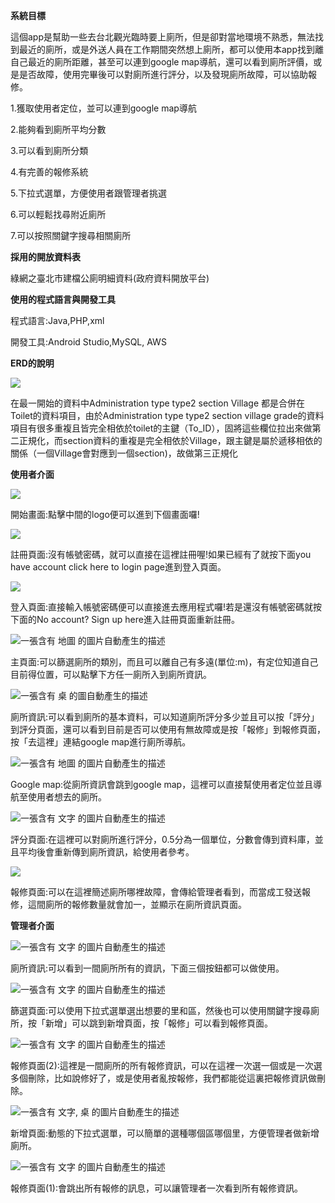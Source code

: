 **系統目標**

這個app是幫助一些去台北觀光臨時要上廁所，但是卻對當地環境不熟悉，無法找到最近的廁所，或是外送人員在工作期間突然想上廁所，都可以使用本app找到離自己最近的廁所距離，甚至可以連到google map導航，還可以看到廁所評價，或是是否故障，使用完畢後可以對廁所進行評分，以及發現廁所故障，可以協助報修。

1\.獲取使用者定位，並可以連到google map導航

2\.能夠看到廁所平均分數

3\.可以看到廁所分類

4\.有完善的報修系統

5\.下拉式選單，方便使用者跟管理者挑選

6\.可以輕鬆找尋附近廁所

7\.可以按照關鍵字搜尋相關廁所

**採用的開放資料表**

綠網之臺北市建檔公廁明細資料(政府資料開放平台)

**使用的程式語言與開發工具**

程式語言:Java,PHP,xml

開發工具:Android Studio,MySQL, AWS








**ERD的說明**

![](https://github.com/Jie0117/TPE_WC/blob/main/img/Aspose.Words.d64ce0d0-2000-4d29-b308-4597e9a21725.001.jpeg)

在最一開始的資料中Administration type type2  section Village 都是合併在Toilet的資料項目，由於Administration type type2 section village grade的資料項目有很多重複且皆完全相依於toilet的主鍵（To\_ID），固將這些欄位拉出來做第二正規化，而section資料的重複是完全相依於Village，跟主鍵是屬於遞移相依的關係（一個Village會對應到一個section)，故做第三正規化








**使用者介面**

![](https://github.com/Jie0117/TPE_WC/blob/main/img/Aspose.Words.d64ce0d0-2000-4d29-b308-4597e9a21725.002.jpeg)

開始畫面:點擊中間的logo便可以進到下個畫面囉!

![](https://github.com/Jie0117/TPE_WC/blob/main/img/Aspose.Words.d64ce0d0-2000-4d29-b308-4597e9a21725.003.jpeg)

註冊頁面:沒有帳號密碼，就可以直接在這裡註冊喔!如果已經有了就按下面you have account click here to login page進到登入頁面。

![](https://github.com/Jie0117/TPE_WC/blob/main/img/Aspose.Words.d64ce0d0-2000-4d29-b308-4597e9a21725.004.jpeg)

登入頁面:直接輸入帳號密碼便可以直接進去應用程式囉!若是還沒有帳號密碼就按下面的No account? Sign up here進入註冊頁面重新註冊。

![一張含有 地圖 的圖片自動產生的描述](https://github.com/Jie0117/TPE_WC/blob/main/img/Aspose.Words.d64ce0d0-2000-4d29-b308-4597e9a21725.005.jpeg)

主頁面:可以篩選廁所的類別，而且可以離自己有多遠(單位:m)，有定位知道自己目前得位置，可以點擊下方任一廁所入到廁所資訊。


![一張含有 桌 的圖自動產生的描述](https://github.com/Jie0117/TPE_WC/blob/main/img/Aspose.Words.d64ce0d0-2000-4d29-b308-4597e9a21725.006.jpeg)

廁所資訊:可以看到廁所的基本資料，可以知道廁所評分多少並且可以按「評分」到評分頁面，還可以看到目前是否可以使用有無故障或是按「報修」到報修頁面，按「去這裡」連結google map進行廁所導航。

![一張含有 地圖 的圖片自動產生的描述](https://github.com/Jie0117/TPE_WC/blob/main/img/Aspose.Words.d64ce0d0-2000-4d29-b308-4597e9a21725.007.jpeg)

Google map:從廁所資訊會跳到google map，這裡可以直接幫使用者定位並且導航至使用者想去的廁所。

![一張含有 文字 的圖片自動產生的描述](https://github.com/Jie0117/TPE_WC/blob/main/img/Aspose.Words.d64ce0d0-2000-4d29-b308-4597e9a21725.008.jpeg)

評分頁面:在這裡可以對廁所進行評分，0.5分為一個單位，分數會傳到資料庫，並且平均後會重新傳到廁所資訊，給使用者參考。

![](https://github.com/Jie0117/TPE_WC/blob/main/img/Aspose.Words.d64ce0d0-2000-4d29-b308-4597e9a21725.009.jpeg)

報修頁面:可以在這裡簡述廁所哪裡故障，會傳給管理者看到，而當成工發送報修，這間廁所的報修數量就會加一，並顯示在廁所資訊頁面。



**管理者介面**

![一張含有 文字 的圖片自動產生的描述](https://github.com/Jie0117/TPE_WC/blob/main/img/Aspose.Words.d64ce0d0-2000-4d29-b308-4597e9a21725.010.jpeg)

廁所資訊:可以看到一間廁所所有的資訊，下面三個按鈕都可以做使用。

![一張含有 文字 的圖片自動產生的描述](https://github.com/Jie0117/TPE_WC/blob/main/img/Aspose.Words.d64ce0d0-2000-4d29-b308-4597e9a21725.011.jpeg)

篩選頁面:可以使用下拉式選單選出想要的里和區，然後也可以使用關鍵字搜尋廁所，按「新增」可以跳到新增頁面，按「報修」可以看到報修頁面。



![一張含有 文字 的圖片自動產生的描述](https://github.com/Jie0117/TPE_WC/blob/main/img/Aspose.Words.d64ce0d0-2000-4d29-b308-4597e9a21725.012.jpeg)

報修頁面(2):這裡是一間廁所的所有報修資訊，可以在這裡一次選一個或是一次選多個刪除，比如說修好了，或是使用者亂按報修，我們都能從這裏把報修資訊做刪除。

![一張含有 文字, 桌 的圖片自動產生的描述](https://github.com/Jie0117/TPE_WC/blob/main/img/Aspose.Words.d64ce0d0-2000-4d29-b308-4597e9a21725.013.jpeg)

新增頁面:動態的下拉式選單，可以簡單的選種哪個區哪個里，方便管理者做新增廁所。

![一張含有 文字 的圖片自動產生的描述](https://github.com/Jie0117/TPE_WC/blob/main/img/Aspose.Words.d64ce0d0-2000-4d29-b308-4597e9a21725.014.jpeg)

報修頁面(1):會跳出所有報修的訊息，可以讓管理者一次看到所有報修資訊。

